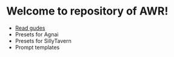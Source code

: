 # Welcome to repository of AWR! 
* [Read gudes](https://github.com/toadplant/AWR-repository/wiki)  
* Presets for Agnai
* Presets for SillyTavern
* Prompt templates
